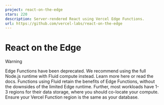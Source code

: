 ```yaml
---
project: react-on-the-edge
stars: 220
description: Server-rendered React using Vercel Edge Functions.
url: https://github.com/vercel-labs/react-on-the-edge
---
```


React on the Edge
=================

Warning

Edge Functions have been deprecated. We recommend using the full Node.js runtime with Fluid compute instead. Learn more here or read the docs. Functions using Fluid retain the benefits of Edge Functions, without the downsides of the limited Edge runtime. Further, most workloads have 1-3 regions for their data storage, where you should co-locate your compute. Ensure your Vercel Function region is the same as your database.
